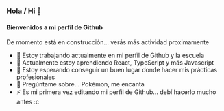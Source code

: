 ### Hola / Hi 👋
#### Bienvenidos a mi perfil de Github
De momento está en construcción... verás más actividad proximamente

- 🔭 Estoy trabajando actualmente en mi perfil de Github y la escuela
- 🌱 Actualmente estoy aprendiendo React, TypeScript y más Javascript
- 👯 Estoy esperando conseguir un buen lugar donde hacer mis prácticas profesionales
- 💬 Pregúntame sobre... Pokémon, me encanta
- ⚡ Es mi primera vez editando mi perfil de Github... debí hacerlo mucho antes :c
